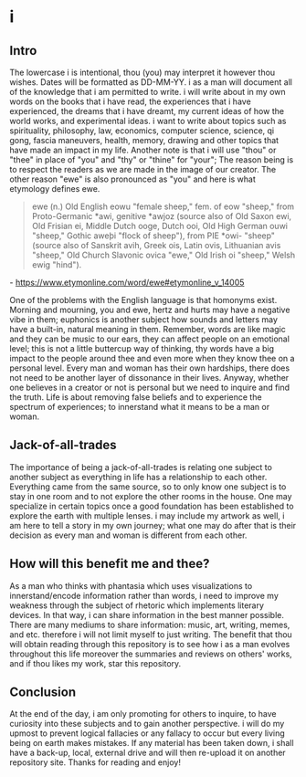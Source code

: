 # i

## Intro
The lowercase i is intentional, thou (you) may interpret it however thou wishes. Dates will be formatted as DD-MM-YY. i as a man will document all of the knowledge that i am permitted to write. i will write about in my own words on the books that i have read, the experiences that i have experienced, the dreams that i have dreamt, my current ideas of how the world works, and experimental ideas. i want to write about topics such as spirituality, philosophy, law, economics, computer science, science, qi gong, fascia maneuvers, health, memory, drawing and other topics that have made an impact in my life. Another note is that i will use "thou" or "thee" in place of "you" and "thy" or "thine" for "your"; The reason being is to respect the readers as we are made in the image of our creator. The other reason "ewe" is also pronounced as "you" and here is what etymology defines ewe.

> ewe (n.)
Old English eowu "female sheep," fem. of eow "sheep," from Proto-Germanic *awi, genitive *awjoz (source also of Old Saxon ewi, Old Frisian ei, Middle Dutch ooge, Dutch ooi, Old High German ouwi "sheep," Gothic aweþi "flock of sheep"), from PIE *owi- "sheep" (source also of Sanskrit avih, Greek ois, Latin ovis, Lithuanian avis "sheep," Old Church Slavonic ovica "ewe," Old Irish oi "sheep," Welsh ewig "hind").

\- https://www.etymonline.com/word/ewe#etymonline_v_14005


One of the problems with the English language is that homonyms exist. Morning and mourning, you and ewe, hertz and hurts may have a negative vibe in them; euphonics is another subject how sounds and letters may have a built-in, natural meaning in them. Remember, words are like magic and they can be music to our ears, they can affect people on an emotional level; this is not a little buttercup way of thinking, thy words have a big impact to the people around thee and even more when they know thee on a personal level. Every man and woman has their own hardships, there does not need to be another layer of dissonance in their lives. Anyway, whether one believes in a creator or not is personal but we need to inquire and find the truth. Life is about removing false beliefs and to experience the spectrum of experiences; to innerstand what it means to be a man or woman.

## Jack-of-all-trades
The importance of being a jack-of-all-trades is relating one subject to another subject as everything in life has a relationship to each other. Everything came from the same source, so to only know one subject is to stay in one room and to not explore the other rooms in the house. One may specialize in certain topics once a good foundation has been established to explore the earth with multiple lenses. i may include my artwork as well, i am here to tell a story in my own journey; what one may do after that is their decision as every man and woman is different from each other.

## How will this benefit me and thee?
As a man who thinks with phantasia which uses visualizations to innerstand/encode information rather than words, i need to improve my weakness through the subject of rhetoric which implements literary devices. In that way, i can share information in the best manner possible. There are many mediums to share information: music, art, writing, memes, and etc. therefore i will not limit myself to just writing. The benefit that thou will obtain reading through this repository is to see how i as a man evolves throughout this life moreover the summaries and reviews on others' works, and if thou likes my work, star this repository.

## Conclusion
At the end of the day, i am only promoting for others to inquire, to have curiosity into these subjects and to gain another perspective. i will do my upmost to prevent logical fallacies or any fallacy to occur but every living being on earth makes mistakes. If any material has been taken down, i shall have a back-up, local, external drive and will then re-upload it on another repository site. Thanks for reading and enjoy!